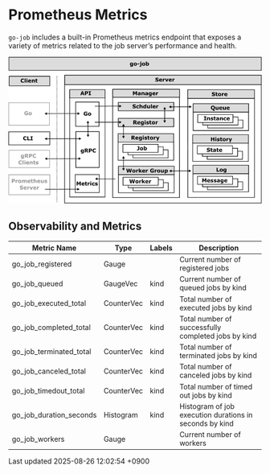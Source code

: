 <div id="header">

# Prometheus Metrics

</div>

<div id="content">

<div id="preamble">

<div class="sectionbody">

<div class="paragraph">

`go-job` includes a built-in Prometheus metrics endpoint that exposes a variety of metrics related to the job server’s performance and health.

</div>

<div class="imageblock">

<div class="content">

![job framework](img/job-framework.png)

</div>

</div>

</div>

</div>

<div class="sect1">

## Observability and Metrics

<div class="sectionbody">

| Metric Name | Type | Labels | Description |
|----|----|----|----|
| go_job_registered | Gauge |  | Current number of registered jobs |
| go_job_queued | GaugeVec | kind | Current number of queued jobs by kind |
| go_job_executed_total | CounterVec | kind | Total number of executed jobs by kind |
| go_job_completed_total | CounterVec | kind | Total number of successfully completed jobs by kind |
| go_job_terminated_total | CounterVec | kind | Total number of terminated jobs by kind |
| go_job_canceled_total | CounterVec | kind | Total number of canceled jobs by kind |
| go_job_timedout_total | CounterVec | kind | Total number of timed out jobs by kind |
| go_job_duration_seconds | Histogram | kind | Histogram of job execution durations in seconds by kind |
| go_job_workers | Gauge |  | Current number of workers |

</div>

</div>

</div>

<div id="footer">

<div id="footer-text">

Last updated 2025-08-26 12:02:54 +0900

</div>

</div>

